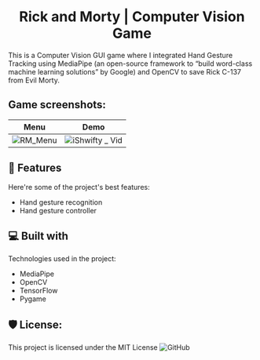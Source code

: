 <h1 align="center" id="title">Rick and Morty | Computer Vision Game</h1>

<p id="description">This is a Computer Vision GUI game where I integrated Hand Gesture Tracking using MediaPipe (an open-source framework to “build word-class machine learning solutions” by Google) and OpenCV to save Rick C-137 from Evil Morty.</p>

<h2>Game screenshots:</h2>

Menu             |  Demo
:-------------------------:|:-------------------------:
![RM_Menu](https://user-images.githubusercontent.com/48620898/166573539-d0016fa3-7a38-4dc6-a8cc-eaa192091551.png)  | ![iShwifty _ Vid](https://user-images.githubusercontent.com/48620898/166574437-9cca0e6c-43a7-444f-a4a6-af1ee3eeb1de.gif)


<h2>🧐 Features</h2>

Here're some of the project's best features:

*   Hand gesture recognition
*   Hand gesture controller

  
  
<h2>💻 Built with</h2>

Technologies used in the project:

*   MediaPipe
*   OpenCV
*   TensorFlow
*   Pygame

<h2>🛡️ License:</h2>

This project is licensed under the MIT License
<img alt="GitHub" src="https://img.shields.io/github/license/alimeister/rick-and-morty">

